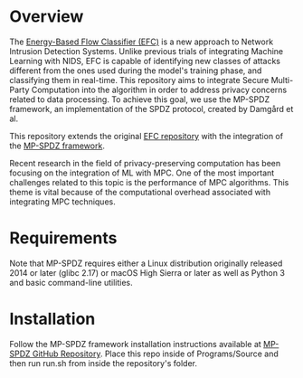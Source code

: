 # Overview
The [Energy-Based Flow Classifier (EFC)](https://arxiv.org/pdf/1910.07266.pdf) is a new approach to Network Intrusion Detection Systems. Unlike previous trials of integrating Machine Learning with NIDS, EFC is capable of identifying new classes of attacks different from the ones used during the model's training phase, and classifying them in real-time. This repository aims to integrate Secure Multi-Party Computation into the algorithm in order to address privacy concerns related to data processing. To achieve this goal, we use the MP-SPDZ framework, an implementation of the SPDZ protocol, created by Damgård et al.

This repository extends the original [EFC repository](https://github.com/EnergyBasedFlowClassifier/EFC-package?tab=readme-ov-file) with the integration of the [MP-SPDZ framework](https://github.com/data61/MP-SPDZ).

Recent research in the field of privacy-preserving computation has been focusing on the integration of ML with MPC. One of the most important challenges related to this topic is the performance of MPC algorithms. This theme is vital because of the computational overhead associated with integrating MPC techniques.

# Requirements
Note that MP-SPDZ requires either a Linux distribution originally released 2014 or later (glibc 2.17) or macOS High Sierra or later as well as Python 3 and basic command-line utilities.

# Installation
Follow the MP-SPDZ framework installation instructions available at [MP-SPDZ GitHub Repository](https://github.com/data61/MP-SPDZ). Place this repo inside of Programs/Source and then run run.sh from inside the repository's folder.
